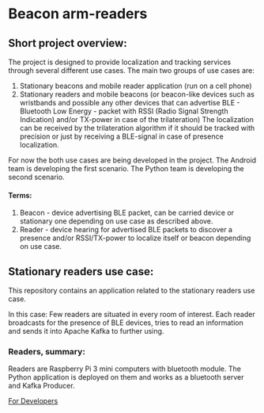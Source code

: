 # Beacon arm-readers


## Short project overview:

The project is designed to provide localization and tracking services through
several different use cases.
The main two groups of use cases are:
1. Stationary beacons and mobile reader application (run on a cell phone)
2. Stationary readers and mobile beacons (or beacon-like devices such as
  wristbands and possible any other devices that can advertise BLE - Bluetooth Low Energy - packet with RSSI (Radio Signal Strength Indication) and/or TX-power in case of the trilateration)
The localization can be received by the trilateration algorithm if it should be tracked with precision or just by receiving a BLE-signal in case of presence localization.

For now the both use cases are being developed in the project.
The Android team is developing the first scenario.
The Python team is developing the second scenario.

#### Terms:
1. Beacon - device advertising BLE packet, can be carried device or stationary one depending on use case as described above.
2. Reader - device hearing for advertised BLE packets to discover a presence and/or RSSI/TX-power to localize itself or beacon depending on use case.

## Stationary readers use case:

This repository contains an application related to the stationary readers use case.

In this case:
Few readers are situated in every room of interest. Each reader broadcasts for the presence of BLE devices, tries to read an information and sends it into Apache Kafka to further using.

### Readers, summary:

Readers are Raspberry Pi 3 mini computers with bluetooth module.
The Python application is deployed on them and works as a bluetooth server and Kafka Producer.

[For Developers](CONTRIBUTING.md)
